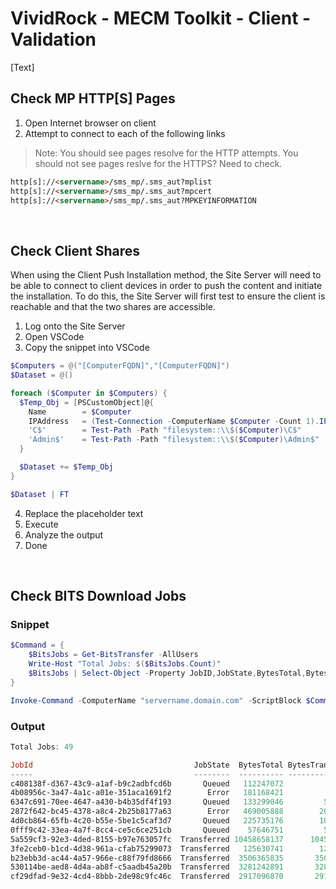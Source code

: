 # VividRock - MECM Toolkit - Client - Validation

[Text]

## Check MP HTTP[S] Pages

1. Open Internet browser on client
2. Attempt to connect to each of the following links

> Note: You should see pages resolve for the HTTP attempts. You should not see pages reslve for the HTTPS? Need to check.

```html
http[s]://<servername>/sms_mp/.sms_aut?mplist
http[s]://<servername>/sms_mp/.sms_aut?mpcert
http[s]://<servername>/sms_mp/.sms_aut?MPKEYINFORMATION
```

<br>

## Check Client Shares

When using the Client Push Installation method, the Site Server will need to be able to connect to client devices in order to push the content and initiate the installation. To do this, the Site Server will first test to ensure the client is reachable and that the two shares are accessible.

1. Log onto the Site Server
2. Open VSCode
3. Copy the snippet into VSCode
  ```powershell
  $Computers = @("[ComputerFQDN]","[ComputerFQDN]")
  $Dataset = @()

  foreach ($Computer in $Computers) {
    $Temp_Obj = [PSCustomObject]@{
      Name        = $Computer
      IPAddress   = (Test-Connection -ComputerName $Computer -Count 1).IPV4Address.IPAddressToString[0]
      'C$'        = Test-Path -Path "filesystem::\\$($Computer)\C$"
      'Admin$'    = Test-Path -Path "filesystem::\\$($Computer)\Admin$"
    }

    $Dataset += $Temp_Obj
  }

  $Dataset | FT
  ```
4. Replace the placeholder text
5. Execute
6. Analyze the output
7. Done

<br>

## Check BITS Download Jobs

### Snippet

```powershell
$Command = {
    $BitsJobs = Get-BitsTransfer -AllUsers
    Write-Host "Total Jobs: $($BitsJobs.Count)"
    $BitsJobs | Select-Object -Property JobID,JobState,BytesTotal,BytesTransferred,@{name='Percentage';expr={[math]::Round(($_.BytesTransferred / $_.BytesTotal)*100,2)}},FilesTotal,FilesTransferred,FileList | Sort-Object -Property Percentage | Format-Table
}

Invoke-Command -ComputerName "servername.domain.com" -ScriptBlock $Command
```

### Output

```powershell
Total Jobs: 49

JobId                                    JobState  BytesTotal BytesTransferred Percentage FilesTotal FilesTransferred FileList
-----                                    --------  ---------- ---------------- ---------- ---------- ---------------- --------
c408138f-d367-43c9-a1af-b9c2adbfcd6b       Queued   112247072                0          0          1                0 {https://servername.domain.com...
4b08956c-3a47-4a1c-a01e-351aca1691f2        Error   181168421                0          0          9                0 {https://servername.domain.com...
6347c691-70ee-4647-a430-b4b35df4f193       Queued   133299046         59440934      44.59          1                0 {https://servername.domain.com...
2872f642-bc45-4378-a8c4-2b25b8177a63        Error   469005888        209495342      44.67          1                0 {https://servername.domain.com...
4d0cb864-65fb-4c20-b55e-5be1c5caf3d7       Queued   225735176        104531097      46.31          1                0 {https://servername.domain.com...
0fff9c42-33ea-4a7f-8cc4-ce5c6ce251cb       Queued    57646751         55174270      95.71          1                0 {https://servername.domain.com...
5a559cf3-92e3-4ded-8155-b97e763057fc  Transferred 10458658137      10458658137        100         14               14 {https://servername.domain.com...
3fe2ceb0-b1cd-4d38-961a-cfab75299073  Transferred   125630741        125630741        100          9                9 {https://servername.domain.com...
b23ebb3d-ac44-4a57-966e-c88f79fd8666  Transferred  3506365835       3506365835        100         13               13 {https://servername.domain.com...
530114be-aed8-4d4a-ab8f-c5aadb45a20b  Transferred  3281242891       3281242891        100         14               14 {https://servername.domain.com...
cf29dfad-9e32-4cd4-8bbb-2de98c9fc46c  Transferred  2917096870       2917096870        100         14               14 {https://servername.domain.com...
```